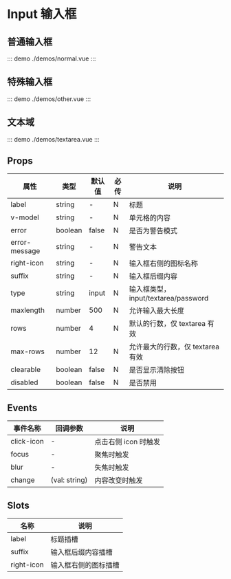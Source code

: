 # Input 输入框

## 普通输入框

::: demo ./demos/normal.vue
:::

## 特殊输入框

::: demo ./demos/other.vue
:::

## 文本域

::: demo ./demos/textarea.vue
:::

## Props

| 属性          | 类型    | 默认值 | 必传 | 说明                                |
| ------------- | ------- | ------ | ---- | ----------------------------------- |
| label         | string  | -      | N    | 标题                                |
| v-model       | string  | -      | N    | 单元格的内容                        |
| error         | boolean | false  | N    | 是否为警告模式                      |
| error-message | string  | -      | N    | 警告文本                            |
| right-icon    | string  | -      | N    | 输入框右侧的图标名称                |
| suffix        | string  | -      | N    | 输入框后缀内容                      |
| type          | string  | input  | N    | 输入框类型，input/textarea/password |
| maxlength     | number  | 500    | N    | 允许输入最大长度                    |
| rows          | number  | 4      | N    | 默认的行数，仅 textarea 有效        |
| max-rows      | number  | 12     | N    | 允许最大的行数，仅 textarea 有效    |
| clearable     | boolean | false  | N    | 是否显示清除按钮                    |
| disabled      | boolean | false  | N    | 是否禁用                            |

## Events

| 事件名称   | 回调参数      | 说明                 |
| ---------- | ------------- | -------------------- |
| click-icon | -             | 点击右侧 icon 时触发 |
| focus      | -             | 聚焦时触发           |
| blur       | -             | 失焦时触发           |
| change     | (val: string) | 内容改变时触发       |

## Slots

| 名称       | 说明                 |
| ---------- | -------------------- |
| label      | 标题插槽             |
| suffix     | 输入框后缀内容插槽   |
| right-icon | 输入框右侧的图标插槽 |
